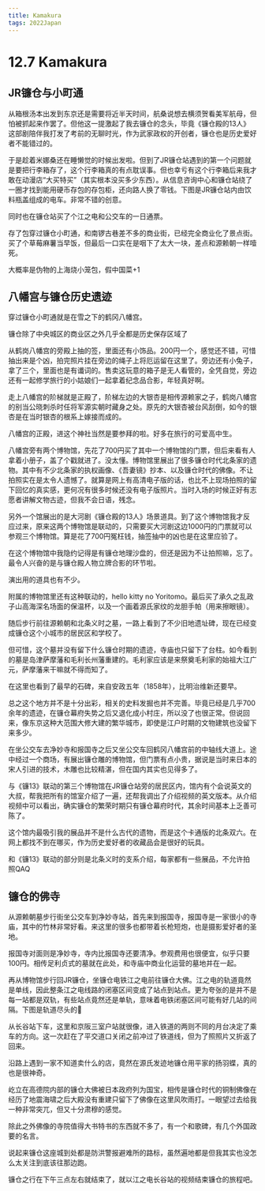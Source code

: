 ```yaml
---
title: Kamakura
tags: 2022Japan
---
```


# 12.7 Kamakura

## JR镰仓与小町通

从箱根汤本出发到东京还是需要将近半天时间，航桑说想去横须贺看美军航母，但怕被抓起来作罢了。但他这一提激起了我去镰仓的念头，毕竟《镰仓殿的13人》这部剧陪伴我打发了考前的无聊时光，作为武家政权的开创者，镰仓也是历史爱好者不能错过的。

于是趁着米娜桑还在睡懒觉的时候出发啦。但到了JR镰仓站遇到的第一个问题就是要把行李箱存了，这个行李箱真的有点耽误事。但也幸亏有这个行李箱后来我才敢在动漫店“大买特买”（其实根本没买多少东西）。从信息咨询中心和镰仓站绕了一圈才找到能用硬币存包的存包柜，还向路人换了零钱。下图是JR镰仓站内由饮料瓶盖组成的电车。非常不错的创意。

同时也在镰仓站买了个江之电和公交车的一日通票。

存了包穿过镰仓小町通，和南锣古巷差不多的商业街，已经完全商业化了景点街。买了个草莓麻薯当早饭，但最后一口实在是咽下了太大一块，差点和源赖朝一样噎死。

大概率是伪物的上海烧小笼包，假中国菜+1

## 八幡宫与镰仓历史遗迹

穿过镰仓小町通就是在雪之下的鹤冈八幡宫。

镰仓除了中央城区的商业区之外几乎全都是历史保存区域了

从鹤岗八幡宫的旁殿上抽的签，里面还有小饰品。200円一个，感觉还不错，可惜抽出来是个凶，拍完照片挂在旁边的绳子上将厄运留在这里了。旁边还有小兔子，拿了三个，里面也是有谶词的。售卖这玩意的箱子是无人看管的，全凭自觉，旁边还有一起修学旅行的小姑娘们一起拿着纪念品合影，年轻真好啊。

走上八幡宫的阶梯就是正殿了，阶梯左边的大银杏是相传源赖家之子，鹤岗八幡宫的别当公晓刺杀时任将军源实朝时藏身之处。原先的大银杏被台风刮倒，如今的银杏是在当时银杏的根系上嫁接而成的。

八幡宫的正殿，进这个神社当然是要参拜的啦。好多在旅行的可爱高中生。

八幡宫旁有两个博物馆，先花了700円买了其中一个博物馆的门票，但后来看有人拿着小册子，盖了个戳就进了。没太懂。博物馆里展出了很多镰仓时代北条家的遗物。其中有不少北条家的执权画像、《吾妻镜》抄本、以及镰仓时代的佛像。不让拍照实在是太令人遗憾了。就算是网上有高清电子版的话，也比不上现场拍照的留下回忆的真实感，更何况有很多时候还没有电子版照片。当时入场的时候正好有志愿者讲解文物古迹，但我不会日语，残念。

另外一个馆展出的是大河剧《镰仓殿的13人》场景道具。到了这个博物馆我才反应过来，原来这两个博物馆是联动的，只需要买大河剧这边1000円的门票就可以参观三个博物馆。算是花了700円冤枉钱，抽签抽中的凶也是在这里应验了。

在这个博物馆中我隐约记得是有镰仓地理沙盘的，但还是因为不让拍照嘛，忘了。最令人兴奋的是与镰仓殿人物立牌合影的环节啦。

演出用的道具也有不少。

附属的博物馆里还有这种联动的，hello kitty no Yoritomo。最后买了承久之乱政子山高海深名场面的保温杯，以及一个画着源氏家纹的龙胆手帕（用来擦眼镜）。

随后步行前往源赖朝和北条义时之墓，一路上看到了不少旧地遗址碑，现在已经变成镰仓这个小城市的居民区和学校了。

但可惜，这个墓并没有留下什么镰仓时期的遗迹，寺庙也只留下了台柱。如今看到的墓是岛津萨摩藩和毛利长州藩重建的。毛利家应该是来祭奠毛利家的始祖大江广元，萨摩藩来干嘛就不得而知了。

在这里也看到了最早的石碑，来自安政五年（1858年），比明治维新还要早。

总之这个地方并不是十分出彩，相关的史料发掘也并不完善。毕竟已经是几乎700余年的遗迹，在镰仓幕府失势之后又退化成小村庄，所以没了也很正常。但说回来，像东京这种大范围大修大建的繁华城市，即使是江户时期的文物建筑也没留下来多少。

在坐公交车去净妙寺和报国寺之后又坐公交车回鹤冈八幡宫前的中轴线大道上。途中经过一个商场，有展出镰仓雕的博物馆，但门票有点小贵，据说是当时来日本的宋人引进的技术，木雕也比较精湛，但在国内其实也见得多了。

与《镰13》联动的第三个博物馆在JR镰仓站旁的居民区内，馆内有个会说英文的大叔，帮我把所有的馆室介绍了一遍，还帮我调出了介绍视频的英文版本。从介绍视频中可以看出，确实镰仓的繁荣时期只有镰仓幕府时代，其余时间基本上乏善可陈了。

这个馆内最吸引我的展品并不是什么古代的遗物，而是这个卡通版的北条双六。在网上都找不到在哪买，作为历史爱好者的收藏品会是很好的玩具。

和《镰13》联动的部分则是北条义时的支系介绍，每家都有一些展品，不允许拍照QAQ

## 镰仓的佛寺

从源赖朝墓步行街坐公交车到净妙寺站，首先来到报国寺，报国寺是一家很小的寺庙，其中的竹林非常好看。来这里的很多也都带着长枪短炮，也是摄影爱好者的圣地。

报国寺对面则是净妙寺，寺内比报国寺还要清净。参观费用也很便宜，似乎只要100円。相传足利贞式的墓就在此处，和寺庙中商业化运营的墓地并在一起。

再从博物馆步行回JR镰仓，坐镰仓电铁江之电前往镰仓大佛。江之电的轨道竟然是单线，因此整条江之电线路的闭塞区间变成了站点到站点。更为夸张的是并不是每一站都是双轨，有些站点竟然还是单轨，意味着电铁闭塞区间可能有好几站的间隔。下图是轨道尽头的🐸

从长谷站下车，这里和京阪三室户站就很像，进入铁道的两则不同的月台决定了乘车的方向。这一次赶在了平交道口关闭之前冲过了铁道线，但为了照照片又折返了回来。

沿路上遇到一家不知道卖什么的店，竟然在源氏发迹地镰仓用平家的扬羽蝶，真的也是很神奇。

屹立在高德院内部的镰仓大佛被日本政府列为国宝，相传是镰仓时代的铜制佛像在经历了地震海啸之后大殿没有重建只留下了佛像在这里风吹雨打。一眼望过去给我一种非常突兀，但又十分肃穆的感觉。

除此之外佛像的寺院值得大书特书的东西就不多了，有一个和歌碑，有几个外国政要的名言。

说起来镰仓这座城到处都是防洪警报避难所的路标，虽然遍地都是但我其实也没怎么太关注到底该往那边跑。

镰仓之行在下午三点左右就结束了，就以江之电长谷站的视频结束镰仓的旅程吧。
